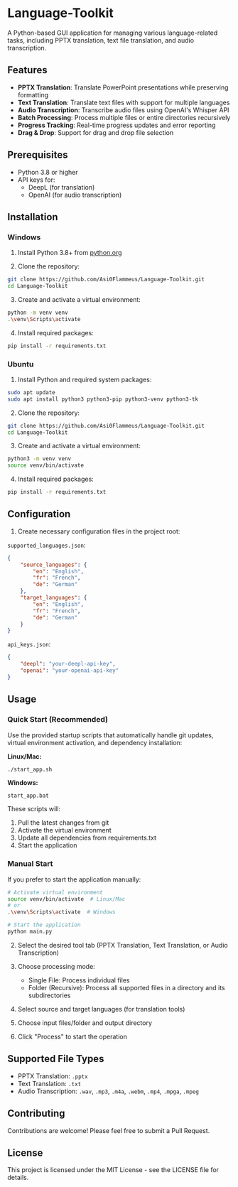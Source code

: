 
# Language-Toolkit

A Python-based GUI application for managing various language-related tasks, including PPTX translation, text file translation, and audio transcription.

## Features

- **PPTX Translation**: Translate PowerPoint presentations while preserving formatting
- **Text Translation**: Translate text files with support for multiple languages
- **Audio Transcription**: Transcribe audio files using OpenAI's Whisper API
- **Batch Processing**: Process multiple files or entire directories recursively
- **Progress Tracking**: Real-time progress updates and error reporting
- **Drag & Drop**: Support for drag and drop file selection

## Prerequisites

- Python 3.8 or higher
- API keys for:
  - DeepL (for translation)
  - OpenAI (for audio transcription)

## Installation

### Windows

1. Install Python 3.8+ from [python.org](https://www.python.org/downloads/)

2. Clone the repository:
```bash
git clone https://github.com/Asi0Flammeus/Language-Toolkit.git
cd Language-Toolkit
```

3. Create and activate a virtual environment:
```bash
python -m venv venv
.\venv\Scripts\activate
```

4. Install required packages:
```bash
pip install -r requirements.txt
```

### Ubuntu

1. Install Python and required system packages:
```bash
sudo apt update
sudo apt install python3 python3-pip python3-venv python3-tk
```

2. Clone the repository:
```bash
git clone https://github.com/Asi0Flammeus/Language-Toolkit.git
cd Language-Toolkit
```

3. Create and activate a virtual environment:
```bash
python3 -m venv venv
source venv/bin/activate
```

4. Install required packages:
```bash
pip install -r requirements.txt
```

## Configuration

1. Create necessary configuration files in the project root:

`supported_languages.json`:
```json
{
    "source_languages": {
        "en": "English",
        "fr": "French",
        "de": "German"
    },
    "target_languages": {
        "en": "English",
        "fr": "French",
        "de": "German"
    }
}
```

`api_keys.json`:
```json
{
    "deepl": "your-deepl-api-key",
    "openai": "your-openai-api-key"
}
```

## Usage

### Quick Start (Recommended)

Use the provided startup scripts that automatically handle git updates, virtual environment activation, and dependency installation:

**Linux/Mac:**
```bash
./start_app.sh
```

**Windows:**
```batch
start_app.bat
```

These scripts will:
1. Pull the latest changes from git
2. Activate the virtual environment
3. Update all dependencies from requirements.txt
4. Start the application

### Manual Start

If you prefer to start the application manually:
```bash
# Activate virtual environment
source venv/bin/activate  # Linux/Mac
# or
.\venv\Scripts\activate  # Windows

# Start the application
python main.py
```

2. Select the desired tool tab (PPTX Translation, Text Translation, or Audio Transcription)

3. Choose processing mode:
   - Single File: Process individual files
   - Folder (Recursive): Process all supported files in a directory and its subdirectories

4. Select source and target languages (for translation tools)

5. Choose input files/folder and output directory

6. Click "Process" to start the operation

## Supported File Types

- PPTX Translation: `.pptx`
- Text Translation: `.txt`
- Audio Transcription: `.wav`, `.mp3`, `.m4a`, `.webm`, `.mp4`, `.mpga`, `.mpeg`

## Contributing

Contributions are welcome! Please feel free to submit a Pull Request.

## License

This project is licensed under the MIT License - see the LICENSE file for details.
